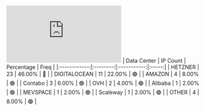 ![Diagramm](https://github.com/obajay/StateSync-snapshots/blob/main/Projects/Cheqd/1/README.md)
| Data Center | IP Count | Percentage | Freq |
|:------------:|:--------:|:-----------:|:-----:|
| HETZNER | 23 | 46.00% | 🔴 |
| DIGITALOCEAN | 11 | 22.00% | 🟢 |
| AMAZON | 4 | 8.00% | 🟢 |
| Contabo | 3 | 6.00% | 🟢 |
| OVH | 2 | 4.00% | 🟢 |
| Alibaba | 1 | 2.00% | 🟢 |
| MEVSPACE | 1 | 2.00% | 🟢 |
| Scaleway | 1 | 2.00% | 🟢 |
| OTHER | 4 | 8.00% | 🟢 |